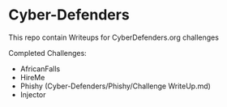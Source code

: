 # Cyber-Defenders
This repo contain Writeups for CyberDefenders.org challenges

Completed Challenges: 
- AfricanFalls
- HireMe
- Phishy (Cyber-Defenders/Phishy/Challenge WriteUp.md)
- Injector
